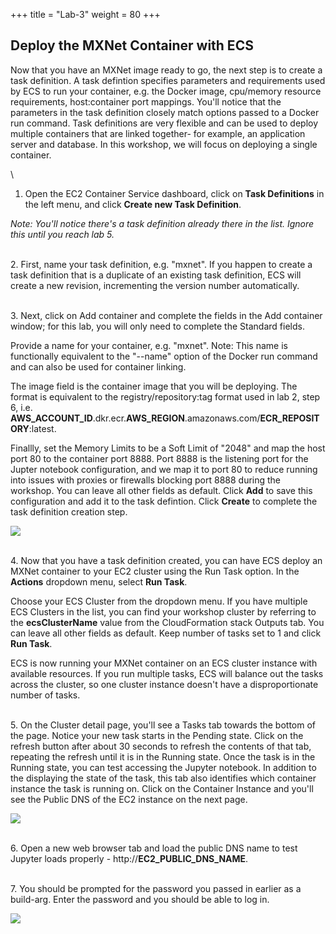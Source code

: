 +++
title = "Lab-3"
weight = 80
+++

## Deploy the MXNet Container with ECS

Now that you have an MXNet image ready to go, the next step is to create a task definition. A task defintion specifies parameters and requirements used by ECS to run your container, e.g. the Docker image, cpu/memory resource requirements, host:container port mappings. You'll notice that the parameters in the task definition closely match options passed to a Docker run command. Task definitions are very flexible and can be used to deploy multiple containers that are linked together- for example, an application server and database. In this workshop, we will focus on deploying a single container.

\
1. Open the EC2 Container Service dashboard, click on **Task Definitions** in the left menu, and click **Create new Task Definition**.

*Note: You'll notice there's a task definition already there in the list. Ignore this until you reach lab 5.*

\
2. First, name your task definition, e.g. "mxnet". If you happen to create a task definition that is a duplicate of an existing task definition, ECS will create a new revision, incrementing the version number automatically.

\
3. Next, click on Add container and complete the fields in the Add container window; for this lab, you will only need to complete the Standard fields.

Provide a name for your container, e.g. "mxnet". Note: This name is functionally equivalent to the "--name" option of the Docker run command and can also be used for container linking.

The image field is the container image that you will be deploying. The format is equivalent to the registry/repository:tag format used in lab 2, step 6, i.e. **AWS_ACCOUNT_ID**.dkr.ecr.**AWS_REGION**.amazonaws.com/**ECR_REPOSITORY**:latest.

Finallly, set the Memory Limits to be a Soft Limit of "2048" and map the host port 80 to the container port 8888. Port 8888 is the listening port for the Jupter notebook configuration, and we map it to port 80 to reduce running into issues with proxies or firewalls blocking port 8888 during the workshop. You can leave all other fields as default. Click **Add** to save this configuration and add it to the task defintion. Click **Create** to complete the task definition creation step.

![](/images/ecs-deep-learning-workshop/task-def.png)

\
4. Now that you have a task definition created, you can have ECS deploy an MXNet container to your EC2 cluster using the Run Task option. In the **Actions** dropdown menu, select **Run Task**.

Choose your ECS Cluster from the dropdown menu. If you have multiple ECS Clusters in the list, you can find your workshop cluster by referring to the **ecsClusterName** value from the CloudFormation stack Outputs tab. You can leave all other fields as default. Keep number of tasks set to 1 and click **Run Task**.

ECS is now running your MXNet container on an ECS cluster instance with available resources. If you run multiple tasks, ECS will balance out the tasks across the cluster, so one cluster instance doesn't have a disproportionate number of tasks.

\
5. On the Cluster detail page, you'll see a Tasks tab towards the bottom of the page. Notice your new task starts in the Pending state. Click on the refresh button after about 30 seconds to refresh the contents of that tab, repeating the refresh until it is in the Running state. Once the task is in the Running state, you can test accessing the Jupyter notebook. In addition to the displaying the state of the task, this tab also identifies which container instance the task is running on. Click on the Container Instance and you'll see the Public DNS of the EC2 instance on the next page.

![](/images/ecs-deep-learning-workshop/task-run.png)

\
6. Open a new web browser tab and load the public DNS name to test Jupyter loads properly - http://**EC2_PUBLIC_DNS_NAME**.

\
7. You should be prompted for the password you passed in earlier as a build-arg. Enter the password and you should be able to log in.

![](/images/ecs-deep-learning-workshop/jupyter-login.png)
